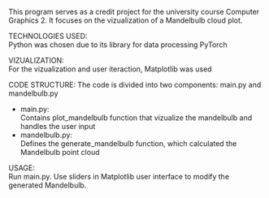 This program serves as a credit project for the university course Computer Graphics 2. It focuses on the vizualization of a Mandelbulb cloud plot.

TECHNOLOGIES USED:  
Python was chosen due to its library for data processing PyTorch

VIZUALIZATION:   
For the vizualization and user iteraction, Matplotlib was used

CODE STRUCTURE: 
The code  is divided into two components: main.py and mandelbulb.py
- main.py:  
  Contains plot_mandelbulb function that vizualize the mandelbulb and handles the user input
- mandelbulb.py:  
  Defines the generate_mandelbulb function, which calculated the Mandelbulb point cloud

USAGE:  
Run main.py. Use sliders in Matplotlib user interface to modify the generated Mandelbulb.
